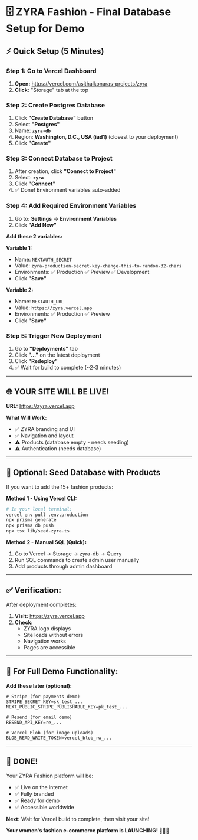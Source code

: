 # 🗄️ ZYRA Fashion - Final Database Setup for Demo

## ⚡ Quick Setup (5 Minutes)

### **Step 1: Go to Vercel Dashboard**

1. **Open:** https://vercel.com/asithalkonaras-projects/zyra
2. **Click:** "Storage" tab at the top

### **Step 2: Create Postgres Database**

1. Click **"Create Database"** button
2. Select **"Postgres"**
3. Name: **`zyra-db`**
4. Region: **Washington, D.C., USA (iad1)** (closest to your deployment)
5. Click **"Create"**

### **Step 3: Connect Database to Project**

1. After creation, click **"Connect to Project"**
2. Select: **`zyra`**
3. Click **"Connect"**
4. ✅ Done! Environment variables auto-added

### **Step 4: Add Required Environment Variables**

1. Go to: **Settings** → **Environment Variables**
2. Click **"Add New"**

**Add these 2 variables:**

**Variable 1:**
- Name: `NEXTAUTH_SECRET`
- Value: `zyra-production-secret-key-change-this-to-random-32-chars`
- Environments: ✅ Production ✅ Preview ✅ Development
- Click **"Save"**

**Variable 2:**
- Name: `NEXTAUTH_URL`  
- Value: `https://zyra.vercel.app`
- Environments: ✅ Production ✅ Preview
- Click **"Save"**

### **Step 5: Trigger New Deployment**

1. Go to **"Deployments"** tab
2. Click **"..."** on the latest deployment
3. Click **"Redeploy"**
4. ✅ Wait for build to complete (~2-3 minutes)

---

## 🌐 **YOUR SITE WILL BE LIVE!**

**URL:** https://zyra.vercel.app

**What Will Work:**
- ✅ ZYRA branding and UI
- ✅ Navigation and layout
- ⚠️ Products (database empty - needs seeding)
- ⚠️ Authentication (needs database)

---

## 🌱 **Optional: Seed Database with Products**

If you want to add the 15+ fashion products:

**Method 1 - Using Vercel CLI:**
```bash
# In your local terminal:
vercel env pull .env.production
npx prisma generate
npx prisma db push
npx tsx lib/seed-zyra.ts
```

**Method 2 - Manual SQL (Quick):**
1. Go to Vercel → Storage → zyra-db → Query
2. Run SQL commands to create admin user manually
3. Add products through admin dashboard

---

## ✅ **Verification:**

After deployment completes:

1. **Visit:** https://zyra.vercel.app
2. **Check:**
   - ZYRA logo displays
   - Site loads without errors
   - Navigation works
   - Pages are accessible

---

## 🎯 **For Full Demo Functionality:**

**Add these later (optional):**

```env
# Stripe (for payments demo)
STRIPE_SECRET_KEY=sk_test_...
NEXT_PUBLIC_STRIPE_PUBLISHABLE_KEY=pk_test_...

# Resend (for email demo)
RESEND_API_KEY=re_...

# Vercel Blob (for image uploads)
BLOB_READ_WRITE_TOKEN=vercel_blob_rw_...
```

---

## 🎊 **DONE!**

Your ZYRA Fashion platform will be:
- ✅ Live on the internet
- ✅ Fully branded
- ✅ Ready for demo
- ✅ Accessible worldwide

**Next:** Wait for Vercel build to complete, then visit your site!

**Your women's fashion e-commerce platform is LAUNCHING! 🚀👗✨**

